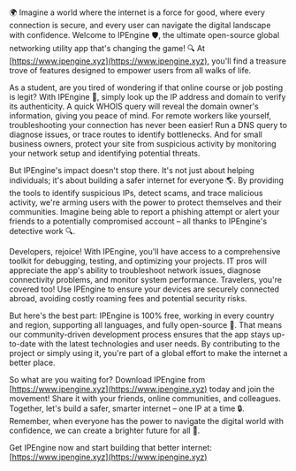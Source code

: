 🌍 Imagine a world where the internet is a force for good, where every connection is secure, and every user can navigate the digital landscape with confidence. Welcome to IPEngine 🛡️, the ultimate open-source global networking utility app that's changing the game! 🔍 At [https://www.ipengine.xyz](https://www.ipengine.xyz), you'll find a treasure trove of features designed to empower users from all walks of life.

As a student, are you tired of wondering if that online course or job posting is legit? With IPEngine 📡, simply look up the IP address and domain to verify its authenticity. A quick WHOIS query will reveal the domain owner's information, giving you peace of mind. For remote workers like yourself, troubleshooting your connection has never been easier! Run a DNS query to diagnose issues, or trace routes to identify bottlenecks. And for small business owners, protect your site from suspicious activity by monitoring your network setup and identifying potential threats.

But IPEngine's impact doesn't stop there. It's not just about helping individuals; it's about building a safer internet for everyone 🌎. By providing the tools to identify suspicious IPs, detect scams, and trace malicious activity, we're arming users with the power to protect themselves and their communities. Imagine being able to report a phishing attempt or alert your friends to a potentially compromised account – all thanks to IPEngine's detective work 🔍.

Developers, rejoice! With IPEngine, you'll have access to a comprehensive toolkit for debugging, testing, and optimizing your projects. IT pros will appreciate the app's ability to troubleshoot network issues, diagnose connectivity problems, and monitor system performance. Travelers, you're covered too! Use IPEngine to ensure your devices are securely connected abroad, avoiding costly roaming fees and potential security risks.

But here's the best part: IPEngine is 100% free, working in every country and region, supporting all languages, and fully open-source 🚀. That means our community-driven development process ensures that the app stays up-to-date with the latest technologies and user needs. By contributing to the project or simply using it, you're part of a global effort to make the internet a better place.

So what are you waiting for? Download IPEngine from [https://www.ipengine.xyz](https://www.ipengine.xyz) today and join the movement! Share it with your friends, online communities, and colleagues. Together, let's build a safer, smarter internet – one IP at a time 🔒. Remember, when everyone has the power to navigate the digital world with confidence, we can create a brighter future for all 🌟.

Get IPEngine now and start building that better internet: [https://www.ipengine.xyz](https://www.ipengine.xyz)